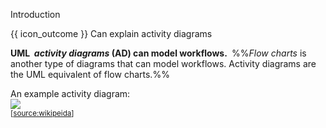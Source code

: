 <span id="title">Introduction</span>

<span id="prereqs"></span>

<span id="outcomes">{{ icon_outcome }} Can explain activity diagrams</span>

<div id="body">

**<trigger trigger="click" for="modal:modelingAd-uml">UML</trigger> _&nbsp;activity diagrams_ (AD) can model workflows.&nbsp;** %%_Flow charts_ is another type of diagrams that can model workflows. Activity diagrams are the UML equivalent of flow charts.%%

<modal title="**Unified Modeling Language (UML)**" id="modal:modelingAd-uml">
  <include src="../../../../common/definitions.md#def-uml" />
</modal>

<div v-closeable alt="">

An example activity diagram:<br>
<img src="https://upload.wikimedia.org/wikipedia/commons/e/e7/Activity_conducting.svg"><br>
<sub>[[source:wikipeida](https://en.wikipedia.org/wiki/Activity_diagram)]</sub>

</div>

</div>

<div id="extras">
</div>